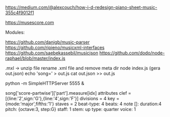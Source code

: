 https://medium.com/@alexcouch/how-i-d-redesign-piano-sheet-music-355c4f9012f1

https://musescore.com



Modules:

https://github.com/danigb/music-parser
https://github.com/ripieno/musicxml-interfaces
https://github.com/saebekassebil/musicjson
https://github.com/dodo/node-raphael/blob/master/index.js


.mxl ->
unzip file
rename .xml file and remove meta dir
node index.js (gera out.json)
echo 'song=' > out.js
cat out.json >> out.js

python -m SimpleHTTPServer 5555 &



song['score-partwise']['part'].measure[idx]
attributes
	clef = [{line:'2',sign:'G'},{line:'4',sign:'F'}]
	divisions = 4
	key = {mode:'major',fifths:'1'}
	staves = 2
	beat-type: 4
	beats: 4
	note []:
		duration:4
		pitch: {octave:3, step:G}
		staff: 1
		stem: up
		type: quarter
		voice: 1


